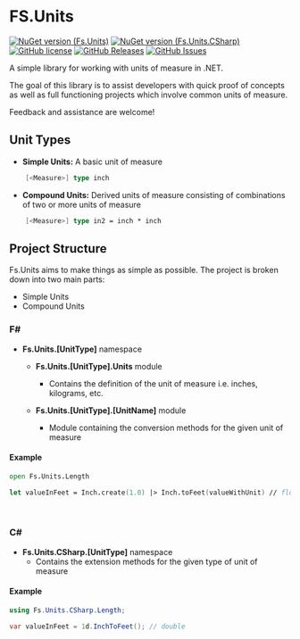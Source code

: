 ﻿# FS.Units

[![NuGet version (Fs.Units)](https://img.shields.io/nuget/v/Fs.Units.svg?style=flat-square)](https://www.nuget.org/packages/Fs.Units/)
[![NuGet version (Fs.Units.CSharp)](https://img.shields.io/nuget/v/Fs.Units.CSharp.svg?style=flat-square)](https://www.nuget.org/packages/Fs.Units.CSharp/)
[![GitHub license](https://img.shields.io/badge/license-MIT-blue.svg)](https://github.com/1eyewonder/Fs.Units/blob/main/LICENSE.md)
[![GitHub Releases](https://img.shields.io/github/release/1eyewonder/Fs.Units.svg)](https://github.com/1eyewonder/Fs.Units/releases)
[![GitHub Issues](https://img.shields.io/github/issues/1eyewonder/Fs.Units.svg)](https://github.com/1eyewonder/Fs.Units/issues)

A simple library for working with units of measure in .NET. 

The goal of this library is to assist developers with quick proof of concepts as well as full functioning projects which involve common units of measure.

Feedback and assistance are welcome!

## Unit Types

- **Simple Units:** A basic unit of measure
```fsharp
    [<Measure>] type inch 
```
- **Compound Units:** Derived units of measure consisting of combinations of two or more units of measure
```fsharp
    [<Measure>] type in2 = inch * inch
```

## Project Structure

Fs.Units aims to make things as simple as possible. The project is broken down into two main parts:
- Simple Units
- Compound Units

### F#
- **Fs.Units.[UnitType]** namespace
  - **Fs.Units.[UnitType].Units** module
    - Contains the definition of the unit of measure i.e. inches, kilograms, etc. 

  - **Fs.Units.[UnitType].[UnitName]** module
    - Module containing the conversion methods for the given unit of measure

#### Example
```fsharp
open Fs.Units.Length

let valueInFeet = Inch.create(1.0) |> Inch.toFeet(valueWithUnit) // float<ft>
```

<br/>

### C#
- **Fs.Units.CSharp.[UnitType]** namespace
  - Contains the extension methods for the given type of unit of measure

#### Example
```csharp
using Fs.Units.CSharp.Length;

var valueInFeet = 1d.InchToFeet(); // double
```

<br/>